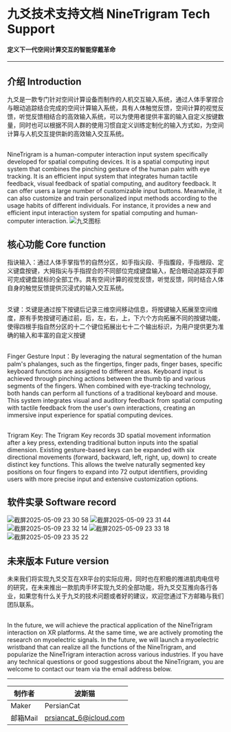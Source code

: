 九爻技术支持文档 NineTrigram Tech Support
===========================
#### 定义下一代空间计算交互的智能穿戴革命
****
## 介绍 Introduction
  九爻是一款专门针对空间计算设备而制作的人机交互输入系统，通过人体手掌捏合与眼动追踪结合完成的空间计算输入系统，具有人体触觉反馈，空间计算的视觉反馈，听觉反馈相结合的高效输入系统，可以为使用者提供丰富的输入自定义按键数量，同时也可以根据不同人群的使用习惯自定义训练定制化的输入方式如，为空间计算与人机交互提供新的高效输入交互系统。
##
   NineTrigram is a human-computer interaction input system specifically developed for spatial computing devices. It is a spatial computing input system that combines the pinching gesture of the human palm with eye tracking. It is an efficient input system that integrates human tactile feedback, visual feedback of spatial computing, and auditory feedback. It can offer users a large number of customizable input buttons. Meanwhile, it can also customize and train personalized input methods according to the usage habits of different individuals. For instance, it provides a new and efficient input interaction system for spatial computing and human-computer interaction.
  ![九爻图标](https://github.com/user-attachments/assets/1f46393c-7216-47cb-a94d-dca53e99375f)
## 核心功能 Core function
  指诀输入：通过人体手掌指节的自然分区，如手指尖段、手指腹段，手指根段、定义键盘按键，大拇指尖与手指捏合的不同部位完成键盘输入，配合眼动追踪双手即可完成键盘鼠标的全部工作。具有空间计算的视觉反馈，听觉反馈，同时结合人体自身的触觉反馈提供沉浸式的输入交互系统。
##  
  爻键：爻键是通过按下按键后记录三维空间移动信息，将按键输入拓展至空间维度，原有手势按键可通过前，后，左，右，上，下六个方向拓展不同的按键功能，使得四根手指自然分区的十二个键位拓展出七十二个输出标识，为用户提供更为准确的输入和丰富的自定义按键
##
  Finger Gesture Input：By leveraging the natural segmentation of the human palm's phalanges, such as the fingertips, finger pads, finger bases, specific keyboard functions are assigned to different areas. Keyboard input is achieved through pinching actions between the thumb tip and various segments of the fingers. When combined with eye-tracking technology, both hands can perform all functions of a traditional keyboard and mouse. This system integrates visual and auditory feedback from spatial computing with tactile feedback from the user's own interactions, creating an immersive input experience for spatial computing devices.
##
  Trigram Key: The Trigram Key records 3D spatial movement information after a key press, extending traditional button inputs into the spatial dimension. Existing gesture-based keys can be expanded with six directional movements (forward, backward, left, right, up, down) to create distinct key functions. This allows the twelve naturally segmented key positions on four fingers to expand into 72 output identifiers, providing users with more precise input and extensive customization options.

## 软件实录 Software record
![截屏2025-05-09 23 30 58](https://github.com/user-attachments/assets/5b7d490c-68cc-4c05-97a1-2a5d48cf9ad9)
![截屏2025-05-09 23 31 44](https://github.com/user-attachments/assets/7c067827-ccd1-4fa8-b9db-2d1b737a3e5d)
![截屏2025-05-09 23 32 14](https://github.com/user-attachments/assets/c696bff7-9ab5-4087-a292-fec1e6ec7fef)
![截屏2025-05-09 23 33 18](https://github.com/user-attachments/assets/c7fa7ee6-bb8c-4b47-9635-c097763c2d2e)
![截屏2025-05-09 23 35 22](https://github.com/user-attachments/assets/b820b686-4fe5-487e-8962-d65b3ae45a47)
## 未来版本 Future version
  未来我们将实现九爻交互在XR平台的实际应用，同时也在积极的推进肌肉电信号的研究，在未来推出一款肌肉手环实现九爻的全部功能，将九爻交互推向各行各业，如果您有什么关于九爻的技术问题或者好的建议，欢迎您通过下方邮箱与我们团队联系。
##
 In the future, we will achieve the practical application of the NineTrigram interaction on XR platforms. At the same time, we are actively promoting the research on myoelectric signals. In the future, we will launch a myoelectric wristband that can realize all the functions of the NineTrigram, and popularize the NineTrigram interaction across various industries. If you have any technical questions or good suggestions about the NineTrigram, you are welcome to contact our team via the email address below.
****

|制作者|波斯猫|
|---|---
|Maker|PersianCat|
|邮箱Mail|prsiancat_6@icloud.com 
